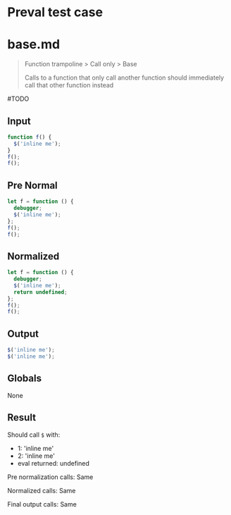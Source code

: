# Preval test case

# base.md

> Function trampoline > Call only > Base
>
> Calls to a function that only call another function should immediately call that other function instead 

#TODO

## Input

`````js filename=intro
function f() {
  $('inline me');
}
f();
f();
`````

## Pre Normal

`````js filename=intro
let f = function () {
  debugger;
  $('inline me');
};
f();
f();
`````

## Normalized

`````js filename=intro
let f = function () {
  debugger;
  $('inline me');
  return undefined;
};
f();
f();
`````

## Output

`````js filename=intro
$('inline me');
$('inline me');
`````

## Globals

None

## Result

Should call `$` with:
 - 1: 'inline me'
 - 2: 'inline me'
 - eval returned: undefined

Pre normalization calls: Same

Normalized calls: Same

Final output calls: Same
